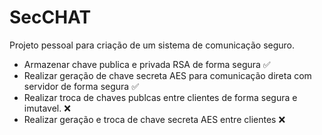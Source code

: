 # SecCHAT
Projeto pessoal para criação de um sistema de comunicação seguro.



- Armazenar chave publica e privada RSA de forma segura ✅
- Realizar geração de chave secreta AES para comunicação direta com servidor de forma segura ✅
- Realizar troca de chaves publcas entre clientes de forma segura e imutavel. ❌
- Realizar geração e troca de chave secreta AES entre clientes ❌
